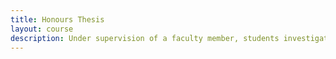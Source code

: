 ```yaml
---
title: Honours Thesis
layout: course
description: Under supervision of a faculty member, students investigate a research topic and prepare a thesis.
---
```

